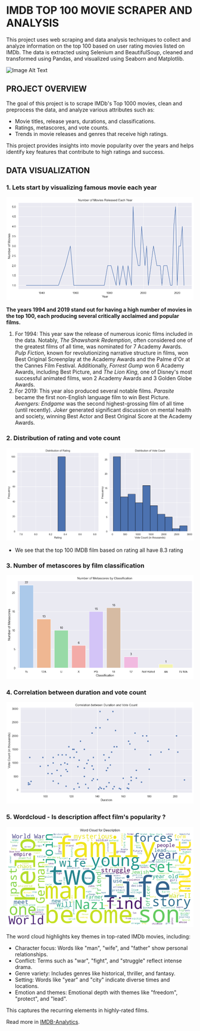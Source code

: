 # IMDB TOP 100 MOVIE SCRAPER AND ANALYSIS

This project uses web scraping and data analysis techniques to collect and analyze information on the top 100 based on user rating movies listed on IMDb. The data is extracted using Selenium and BeautifulSoup, cleaned and transformed using Pandas, and visualized using Seaborn and Matplotlib.

![Image Alt Text](static/images/IMDB.jpg)

## PROJECT OVERVIEW
The goal of this project is to scrape IMDb's Top 1000 movies, clean and preprocess the data, and analyze various attributes such as:

- Movie titles, release years, durations, and classifications.
- Ratings, metascores, and vote counts.
- Trends in movie releases and genres that receive high ratings.

This project provides insights into movie popularity over the years and helps identify key features that contribute to high ratings and success.

## DATA VISUALIZATION

### 1. Lets start by visualizing famous movie each year
<img src="assets/movie_release.png" alt="Movie Analysis" />

**The years 1994 and 2019 stand out for having a high number of movies in the top 100, each producing several critically acclaimed and popular films.**

<ol>

<li>For 1994: This year saw the release of numerous iconic films included in the data. Notably, <i>The Shawshank Redemption</i>, often considered one of the greatest films of all time, was nominated for 7 Academy Awards. <i>Pulp Fiction</i>, known for revolutionizing narrative structure in films, won Best Original Screenplay at the Academy Awards and the Palme d'Or at the Cannes Film Festival. Additionally, <i>Forrest Gump</i> won 6 Academy Awards, including Best Picture, and <i>The Lion King</i>, one of Disney's most successful animated films, won 2 Academy Awards and 3 Golden Globe Awards.</li>

<li>For 2019: This year also produced several notable films. <i>Parasite</i> became the first non-English language film to win Best Picture. <i>Avengers: Endgame</i> was the second highest-grossing film of all time (until recently). <i>Joker</i> generated significant discussion on mental health and society, winning Best Actor and Best Original Score at the Academy Awards.</li>
</ol>

### 2. Distribution of rating and vote count 

<img src="assets/distribution.png">

- We see that the top 100 IMDB film based on rating all have 8.3 rating

### 3. Number of metascores by film classification

<img src="assets/metascores.png">

### 4. Correlation between duration and vote count

<img src="assets/corr.png">

### 5. Wordcloud - Is description affect film's popularity ?

<img src="assets/wordcloud.png">

The word cloud highlights key themes in top-rated IMDb movies, including:

- Character focus: Words like "man", "wife", and "father" show personal relationships.
- Conflict: Terms such as "war", "fight", and "struggle" reflect intense drama.
- Genre variety: Includes genres like historical, thriller, and fantasy.
- Setting: Words like "year" and "city" indicate diverse times and locations.
- Emotion and themes: Emotional depth with themes like "freedom", "protect", and "lead".

This captures the recurring elements in highly-rated films.

Read more in [IMDB-Analytics](https://github.com/haphuong1810103/IMDB-Analytics).
